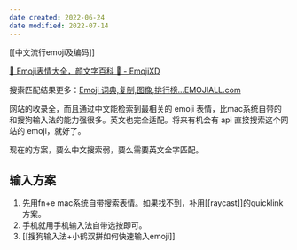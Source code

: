 ```yaml
---
date created: 2022-06-24
date modified: 2022-07-14
---
```


[[中文流行emoji及编码]]

[🤣 Emoji表情大全，颜文字百科 💌 - EmojiXD](https://emojixd.com/)

搜索匹配结果更多：[Emoji 词典,复制,图像,排行榜...EMOJIALL.com](https://www.emojiall.com/)

网站的收录全，而且通过中文能检索到最相关的 emoji 表情，比mac系统自带的和搜狗输入法的能力强很多。英文也完全适配。将来有机会有 api 直接搜索这个网站的 emoji，就好了。

现在的方案，要么中文搜索弱，要么需要英文全字匹配。

## 输入方案
1. 先用fn+e mac系统自带搜索表情。如果找不到，补用[[raycast]]的quicklink方案。
2. 手机就用手机输入法自带选按即可。
3. [[搜狗输入法+小鹤双拼如何快速输入emoji]]
